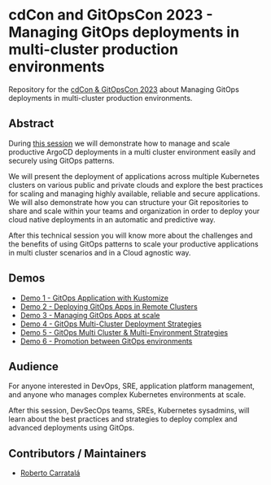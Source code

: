 # cdCon and GitOpsCon 2023 - Managing GitOps deployments in multi-cluster production environments

Repository for the [cdCon & GitOpsCon 2023](https://events.linuxfoundation.org/cdcon-gitopscon/) about Managing GitOps deployments in multi-cluster production environments.

## Abstract

During [this session](https://sched.co/1LAFy) we will demonstrate how to manage and scale productive ArgoCD deployments in a multi cluster environment easily and securely using GitOps patterns.

We will present the deployment of applications across multiple Kubernetes clusters on various public and private clouds and explore the best practices for scaling and managing highly available, reliable and secure applications. We will also demonstrate how you can structure your Git repositories to share and scale within your teams and organization in order to deploy your cloud native deployments in an automatic and predictive way.

After this technical session you will know more about the challenges and the benefits of using GitOps patterns to scale your productive applications in multi cluster scenarios and in a Cloud agnostic way.

## Demos

* [Demo 1 - GitOps Application with Kustomize](./demos/demo1/README.md)
* [Demo 2 - Deploying GitOps Apps in Remote Clusters](./demos/demo2/README.md)
* [Demo 3 - Managing GitOps Apps at scale](./demos/demo3/README.md)
* [Demo 4 - GitOps Multi-Cluster Deployment Strategies](./demos/demo4/README.md)
* [Demo 5 - GitOps Multi Cluster & Multi-Environment Strategies](./demos/demo5/README.md)
* [Demo 6 - Promotion between GitOps environments](./demos/demo6/README.md)

## Audience

For anyone interested in DevOps, SRE, application platform management, and anyone who manages complex Kubernetes environments at scale.

After this session, DevSecOps teams, SREs, Kubernetes sysadmins, will learn about the best practices and strategies to deploy complex and advanced deployments using GitOps.

## Contributors / Maintainers

* [Roberto Carratalá](github.com/rcarrata)